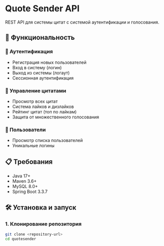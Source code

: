 # Quote Sender API

REST API для системы цитат с системой аутентификации и голосования.

## 🚀 Функциональность

### 🔐 Аутентификация
- Регистрация новых пользователей
- Вход в систему (логин)
- Выход из системы (логаут)
- Сессионная аутентификация

### 💬 Управление цитатами
- Просмотр всех цитат
- Система лайков и дизлайков
- Рейтинг цитат (топ по лайкам)
- Защита от множественного голосования

### 👥 Пользователи
- Просмотр списка пользователей
- Уникальные логины

## 📋 Требования

- Java 17+
- Maven 3.6+
- MySQL 8.0+
- Spring Boot 3.3.7

## 🛠️ Установка и запуск

### 1. Клонирование репозитория
```bash
git clone <repository-url>
cd quotesender
